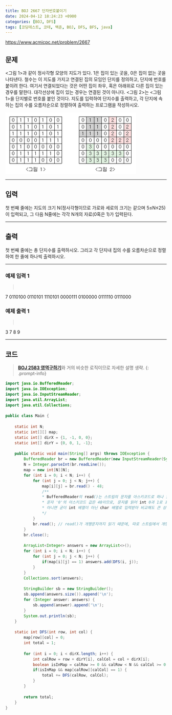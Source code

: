 ```yaml
---
title: BOJ 2667 단자번호붙이기
date: 2024-04-12 18:24:23 +0900
categories: [BOJ, DFS]
tags: [코딩테스트, 코테, 백준, BOJ, DFS, BFS, java]
---
```


<https://www.acmicpc.net/problem/2667>

## 문제
<그림 1>과 같이 정사각형 모양의 지도가 있다. 1은 집이 있는 곳을, 0은 집이 없는 곳을 나타낸다. 철수는 이 지도를 가지고 연결된 집의 모임인 단지를 정의하고, 단지에 번호를 붙이려 한다. 여기서 연결되었다는 것은 어떤 집이 좌우, 혹은 아래위로 다른 집이 있는 경우를 말한다. 대각선상에 집이 있는 경우는 연결된 것이 아니다. <그림 2>는 <그림 1>을 단지별로 번호를 붙인 것이다. 지도를 입력하여 단지수를 출력하고, 각 단지에 속하는 집의 수를 오름차순으로 정렬하여 출력하는 프로그램을 작성하시오.

![](/imgs/단자번호붙이기_1.png)

---
## 입력
첫 번째 줄에는 지도의 크기 N(정사각형이므로 가로와 세로의 크기는 같으며 5≤N≤25)이 입력되고, 그 다음 N줄에는 각각 N개의 자료(0혹은 1)가 입력된다.

---
## 출력
첫 번째 줄에는 총 단지수를 출력하시오. 그리고 각 단지내 집의 수를 오름차순으로 정렬하여 한 줄에 하나씩 출력하시오.

---
### 예제 입력 1
> <pre>
7
0110100
0110101
1110101
0000111
0100000
0111110
0111000
> </pre>

### 예제 출력 1
> <pre>
3
7
8
9
> </pre>

---
## 코드
> [**BOJ 2583 영역구하기**](https://sjsk3232.github.io/posts/BOJ-2583)와 거의 비슷한 로직이므로 자세한 설명 생략.
{: .prompt-info}

```java
import java.io.BufferedReader;
import java.io.IOException;
import java.io.InputStreamReader;
import java.util.ArrayList;
import java.util.Collections;

public class Main {

    static int N;
    static int[][] map;
    static int[] dirX = {1, -1, 0, 0};
    static int[] dirY = {0, 0, 1, -1};

    public static void main(String[] args) throws IOException {
        BufferedReader br = new BufferedReader(new InputStreamReader(System.in));
        N = Integer.parseInt(br.readLine());
        map = new int[N][N];
        for (int i = 0; i < N; i++) {
            for (int j = 0; j < N; j++) {
                map[i][j] = br.read() - 48;
                /**
                * BufferedReader의 read()는 스트림의 문자를 아스키코드로 하나 읽어 int값으로 반환한다.
                * 문자 '0'의 아스키코드 값은 48이므로, 문자를 읽어 int 0과 1로 표현하기 위해서는 read()로 반환받은 값에서 48을 빼주면 된다.
                * 아니면 굳이 int 배열이 아닌 char 배열로 입력받아 비교해도 큰 상관 없다.
                */
            }
            br.read(); // read()가 개행문자까지 읽기 때문에, 따로 스트림에서 개행문자를 제거하기 위함이다.
        }
        br.close();

        ArrayList<Integer> answers = new ArrayList<>();
        for (int i = 0; i < N; i++) {
            for (int j = 0; j < N; j++) {
                if(map[i][j] == 1) answers.add(DFS(i, j));
            }
        }
        Collections.sort(answers);

        StringBuilder sb = new StringBuilder();
        sb.append(answers.size()).append('\n');
        for (Integer answer: answers) {
            sb.append(answer).append('\n');
        }
        System.out.println(sb);
    }

    static int DFS(int row, int col) {
        map[row][col] = 0;
        int total = 1;

        for (int i = 0; i < dirX.length; i++) {
            int calRow = row + dirY[i], calCol = col + dirX[i];
            boolean isInMap = calRow >= 0 && calRow < N && calCol >= 0 && calCol < N;
            if(isInMap && map[calRow][calCol] == 1) {
                total += DFS(calRow, calCol);
            }
        }

        return total;
    }
}
```
